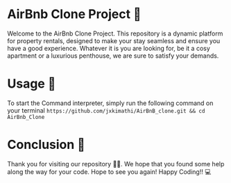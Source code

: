 # AirBnb Clone Project 🏡
Welcome to the AirBnb Clone Project. This repository is a dynamic platform for property rentals, designed to make your stay seamless and ensure you have a good experience. Whatever it is you are looking for, be it a cosy apartment or a luxurious penthouse, we are sure to satisfy your demands.

# Usage 🚀
To start the Command interpreter, simply run the following command on your terminal
`https://github.com/jxkimathi/AirBnB_clone.git && cd AirBnb_Clone`

# Conclusion 🛬
Thank you for visiting our repository 🙏🏾. We hope that you found some help along the way for your code.
Hope to see you again!
Happy Coding!! 💻
